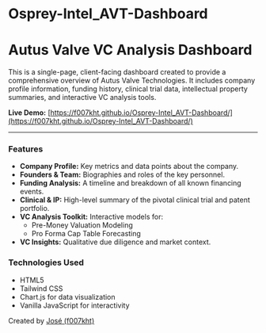 # Osprey-Intel_AVT-Dashboard
# Autus Valve VC Analysis Dashboard

This is a single-page, client-facing dashboard created to provide a comprehensive overview of Autus Valve Technologies. 
It includes company profile information, funding history, clinical trial data, intellectual property summaries, and interactive VC analysis tools.

**Live Demo:** [https://f007kht.github.io/Osprey-Intel_AVT-Dashboard/](https://f007kht.github.io/Osprey-Intel_AVT-Dashboard/)

---

### Features

* **Company Profile:** Key metrics and data points about the company.
* **Founders & Team:** Biographies and roles of the key personnel.
* **Funding Analysis:** A timeline and breakdown of all known financing events.
* **Clinical & IP:** High-level summary of the pivotal clinical trial and patent portfolio.
* **VC Analysis Toolkit:** Interactive models for:
    * Pre-Money Valuation Modeling
    * Pro Forma Cap Table Forecasting
* **VC Insights:** Qualitative due diligence and market context.

### Technologies Used

* HTML5
* Tailwind CSS
* Chart.js for data visualization
* Vanilla JavaScript for interactivity

Created by [José (f007kht)](https://github.com/f007kht)
